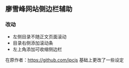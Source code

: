 ## 廖雪峰网站侧边栏辅助

### 改动
- 左侧目录不随正文页面滚动
- 目录右侧添加滚动条
- 左上角添加可收缩侧边栏

在原作者：https://github.com/ipcjs 基础上更改了一些设定
